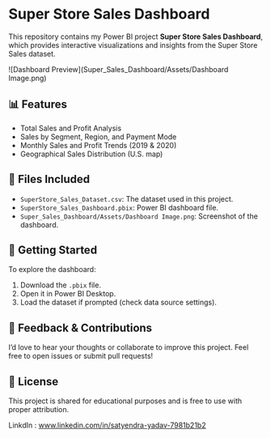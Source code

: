 # Super Store Sales Dashboard  

This repository contains my Power BI project **Super Store Sales Dashboard**, which provides interactive visualizations and insights from the Super Store Sales dataset.  

![Dashboard Preview](Super_Sales_Dashboard/Assets/Dashboard Image.png)  

## 📊 Features  
- Total Sales and Profit Analysis  
- Sales by Segment, Region, and Payment Mode  
- Monthly Sales and Profit Trends (2019 & 2020)  
- Geographical Sales Distribution (U.S. map)  

## 📂 Files Included  
- `SuperStore_Sales_Dataset.csv`: The dataset used in this project.  
- `SuperStore_Sales_Dashboard.pbix`: Power BI dashboard file.  
- `Super_Sales_Dashboard/Assets/Dashboard Image.png`: Screenshot of the dashboard.  

## 🚀 Getting Started  
To explore the dashboard:  
1. Download the `.pbix` file.  
2. Open it in Power BI Desktop.  
3. Load the dataset if prompted (check data source settings).  

## 🤝 Feedback & Contributions  
I’d love to hear your thoughts or collaborate to improve this project. Feel free to open issues or submit pull requests!  

## 📌 License  
This project is shared for educational purposes and is free to use with proper attribution.  

LinkdIn : www.linkedin.com/in/satyendra-yadav-7981b21b2
